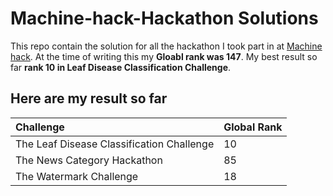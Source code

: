 # Machine-hack-Hackathon Solutions
This repo contain the solution for all the hackathon I took part in at [Machine hack](https://machinehack.com/hackathons). At the time of writing this my **Gloabl rank was 147**. My best result so far **rank 10 in Leaf Disease Classification Challenge**. 


## Here are my result so far
| Challenge | Global Rank |
|:-----------|:-------------|
|The Leaf Disease Classification Challenge| 10|
|The News Category Hackathon| 85|
|The Watermark Challenge|18|
